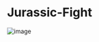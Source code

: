# Jurassic-Fight
 
![image](https://user-images.githubusercontent.com/112948108/193612495-f6cc4680-91b2-4c07-a858-76452e66bce5.png)

